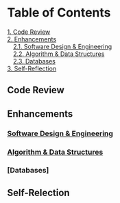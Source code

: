 # Table of Contents

[1. Code Review](#code-review)<br/>
[2. Enhancements](#enhancements)<br/>
&emsp;[2.1. Software Design & Engineering](#software-design-&-Engineering)<br/>
&emsp;[2.2. Algorithm & Data Structures](#algorithm-&-data-structures)<br/>
&emsp;[2.3. Databases](#databases)<br/>
[3. Self-Reflection](#self-reflection)<br/>

## Code Review
## Enhancements
### [Software Design & Engineering](https://github.com/BrandonRicks/brandonricks.github.io/tree/main/ThermostatProjectUpdated)
### [Algorithm & Data Structures](https://github.com/BrandonRicks/brandonricks.github.io/tree/main/Lab6-2)
### [Databases]
## Self-Relection
